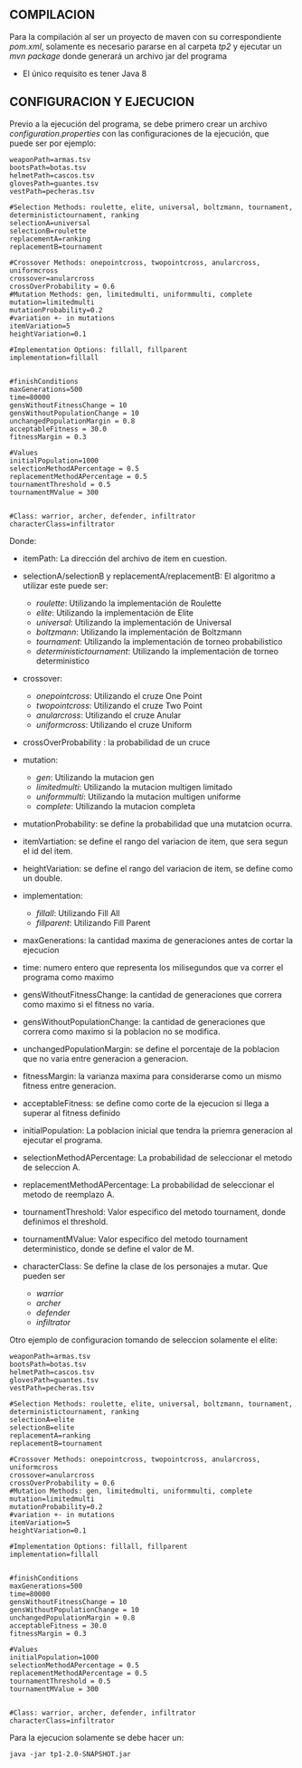 COMPILACION
------------
Para la compilación al ser un proyecto de maven con su correspondiente _pom.xml_, solamente es necesario pararse en al carpeta _tp2_ y ejecutar un _mvn package_ donde generará un archivo jar del programa
* El único requisito es tener Java 8

CONFIGURACION Y EJECUCION
------------------------
Previo a la ejecución del programa, se debe primero crear un archivo _configuration.properties_ con las configuraciones de la ejecución, que puede ser por ejemplo:

```
weaponPath=armas.tsv
bootsPath=botas.tsv
helmetPath=cascos.tsv
glovesPath=guantes.tsv
vestPath=pecheras.tsv

#Selection Methods: roulette, elite, universal, boltzmann, tournament, deterministictournament, ranking
selectionA=universal
selectionB=roulette
replacementA=ranking
replacementB=tournament

#Crossover Methods: onepointcross, twopointcross, anularcross, uniformcross
crossover=anularcross
crossOverProbability = 0.6
#Mutation Methods: gen, limitedmulti, uniformmulti, complete
mutation=limitedmulti
mutationProbability=0.2
#variation +- in mutations
itemVariation=5
heightVariation=0.1

#Implementation Options: fillall, fillparent
implementation=fillall


#finishConditions
maxGenerations=500
time=80000
gensWithoutFitnessChange = 10
gensWithoutPopulationChange = 10
unchangedPopulationMargin = 0.8
acceptableFitness = 30.0
fitnessMargin = 0.3

#Values
initialPopulation=1000
selectionMethodAPercentage = 0.5
replacementMethodAPercentage = 0.5
tournamentThreshold = 0.5
tournamentMValue = 300


#Class: warrior, archer, defender, infiltrator
characterClass=infiltrator
```
Donde:
* itemPath: La dirección del archivo de item en cuestion.
* selectionA/selectionB y replacementA/replacementB: El algoritmo a utilizar este puede ser:
  * _roulette_: Utilizando la implementación de Roulette
  * _elite_: Utilizando la implementación de Elite
  * _universal_: Utilizando la implementación de Universal
  * _boltzmann_: Utilizando la implementación de Boltzmann
  * _tournament_: Utilizando la implementación de torneo probabilistico
  * _deterministictournament_: Utilizando la implementación de torneo deterministico
  

* crossover:
  * _onepointcross_: Utilizando el cruze One Point
  * _twopointcross_: Utilizando el cruze Two Point
  * _anularcross_: Utilizando el cruze Anular
  * _uniformcross_: Utilizando el cruze Uniform
* crossOverProbability : la probabilidad de un cruce
  

* mutation:
  * _gen_: Utilizando la mutacion gen
  * _limitedmulti_: Utilizando la mutacion multigen limitado
  * _uniformmulti_: Utilizando la mutacion multigen uniforme
  * _complete_: Utilizando la mutacion completa
* mutationProbability: se define la probabilidad que una mutatcion ocurra.
  

* itemVartiation: se define el rango del variacion de item, que sera segun el id del item.
* heightVariation: se define el rango del variacion de item, se define como un double.
* implementation:
  * _fillall_: Utilizando Fill All
  * _fillparent_: Utilizando Fill Parent
  

* maxGenerations: la cantidad maxima de generaciones antes de cortar la ejecucion
* time: numero entero que representa los milisegundos que va correr el programa como maximo
* gensWithoutFitnessChange: la cantidad de generaciones que correra como maximo si el fitness no varia.
* gensWithoutPopulationChange: la cantidad de generaciones que correra como maximo si la poblacion no se modifica.
* unchangedPopulationMargin: se define el porcentaje de la poblacion que no varia entre generacion a generacion.
* fitnessMargin: la varianza maxima para considerarse como un mismo fitness entre generacion.
* acceptableFitness: se define como corte de la ejecucion si llega a superar al fitness definido


* initialPopulation: La poblacion inicial que tendra la priemra generacion al ejecutar el programa.
* selectionMethodAPercentage: La probabilidad de seleccionar el metodo de seleccion A.
* replacementMethodAPercentage: La probabilidad de seleccionar el metodo de reemplazo A.


* tournamentThreshold: Valor especifico del metodo tournament, donde definimos el threshold.
* tournamentMValue: Valor especifico del metodo tournament deterministico, donde se define el valor de M.

* characterClass: Se define la clase de los personajes a mutar. Que pueden ser
  * _warrior_
  * _archer_
  * _defender_
  * _infiltrator_

Otro ejemplo de configuracion tomando de seleccion solamente el elite:
```
weaponPath=armas.tsv
bootsPath=botas.tsv
helmetPath=cascos.tsv
glovesPath=guantes.tsv
vestPath=pecheras.tsv

#Selection Methods: roulette, elite, universal, boltzmann, tournament, deterministictournament, ranking
selectionA=elite
selectionB=elite
replacementA=ranking
replacementB=tournament

#Crossover Methods: onepointcross, twopointcross, anularcross, uniformcross
crossover=anularcross
crossOverProbability = 0.6
#Mutation Methods: gen, limitedmulti, uniformmulti, complete
mutation=limitedmulti
mutationProbability=0.2
#variation +- in mutations
itemVariation=5
heightVariation=0.1

#Implementation Options: fillall, fillparent
implementation=fillall


#finishConditions
maxGenerations=500
time=80000
gensWithoutFitnessChange = 10
gensWithoutPopulationChange = 10
unchangedPopulationMargin = 0.8
acceptableFitness = 30.0
fitnessMargin = 0.3

#Values
initialPopulation=1000
selectionMethodAPercentage = 0.5
replacementMethodAPercentage = 0.5
tournamentThreshold = 0.5
tournamentMValue = 300


#Class: warrior, archer, defender, infiltrator
characterClass=infiltrator
```

Para la ejecucion solamente se debe hacer un:

```java -jar tp1-2.0-SNAPSHOT.jar```
